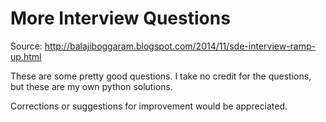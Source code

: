 # More Interview Questions

Source: http://balajiboggaram.blogspot.com/2014/11/sde-interview-ramp-up.html

These are some pretty good questions. I take no credit for the questions, but these are my own python solutions.

Corrections or suggestions for improvement would be appreciated. 
